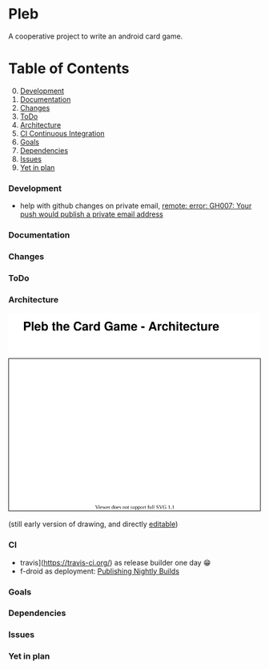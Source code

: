 # Pleb
A cooperative project to write an android card game.

# Table of Contents
0. [Development](#development)
1. [Documentation](#documentation)
2. [Changes](#changes)
3. [ToDo](#todo)
4. [Architecture](#architecture)
5. [CI Continuous Integration](#CI)
6. [Goals](#goals)
7. [Dependencies](#dependencies)
8. [Issues](#issues)
9. [Yet in plan](#yet-in-plan)

### Development
* help with github changes on private email,  [remote: error: GH007: Your push would publish a private email address](https://www.masterdevops.eu/2019/04/14/git-error-gh007-your-push-would-publish-a-private-email-address/)

### Documentation

### Changes

### ToDo

### Architecture
![Diagram](PlebArchitecture.svg)

(still early version of drawing, and directly [editable](https://www.draw.io/?mode=github))

### CI
* travis](https://travis-ci.org/) as release builder one day :grin:
* f-droid as deployment: [Publishing Nightly Builds](https://f-droid.org/de/docs/Publishing_Nightly_Builds/)

### Goals

### Dependencies

### Issues

### Yet in plan

